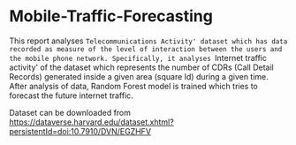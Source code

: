 # Mobile-Traffic-Forecasting
This report analyses `Telecommunications Activity' dataset which has data recorded as measure of the
level of interaction between the users and the mobile phone network. Specifically, it analyses `Internet
traffic activity' of the dataset which represents the number of CDRs (Call Detail Records) generated
inside a given area (square Id) during a given time. After analysis of data, Random Forest model is
trained which tries to forecast the future internet traffic.

Dataset can be downloaded from https://dataverse.harvard.edu/dataset.xhtml?persistentId=doi:10.7910/DVN/EGZHFV
